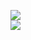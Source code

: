 [![](https://img.shields.io/badge/Made%20With-Github%20Spray-lightgrey.svg?style=for-the-badge&logo=github)](https://github.com/Annihil/github-spray#20533)  
[![](https://i.imgur.com/2DrTn0Z.gif)](https://github.com/Annihil/github-spray)